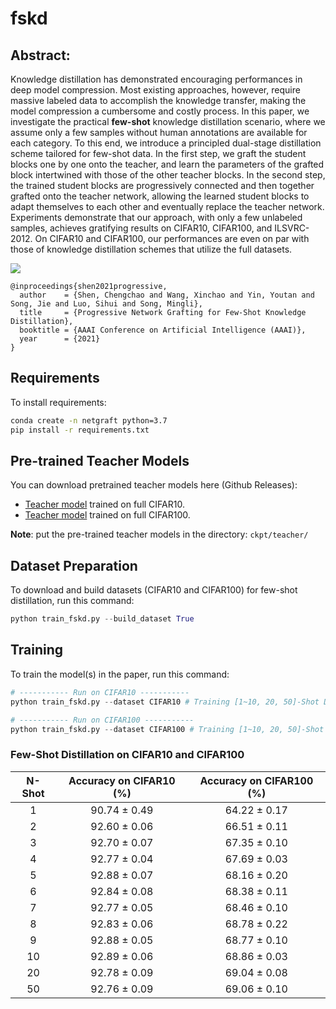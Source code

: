 # fskd

## Abstract: 

Knowledge distillation has demonstrated encouraging performances in deep model compression. Most existing approaches, however, require massive labeled data to accomplish the knowledge transfer,  making the model compression a cumbersome and costly process. In this paper, we investigate the practical **few-shot** knowledge distillation scenario, where we assume only a few samples without human annotations are available for each category. To this end, we introduce a principled dual-stage distillation scheme tailored for few-shot data. In the first step, we graft the student blocks one by one onto the teacher, and learn the parameters of the grafted block intertwined with those of the other teacher blocks. In the second step, the trained student blocks are progressively connected and then together grafted onto the teacher network, allowing the learned student blocks to adapt themselves to each other and eventually replace the teacher network. Experiments demonstrate that our approach, with only a few unlabeled samples, achieves gratifying results on CIFAR10, CIFAR100, and ILSVRC-2012. On CIFAR10 and CIFAR100, our performances are even on par with those of knowledge distillation schemes that utilize the full datasets. 



![](images/framework.png)



```
@inproceedings{shen2021progressive,
  author    = {Shen, Chengchao and Wang, Xinchao and Yin, Youtan and Song, Jie and Luo, Sihui and Song, Mingli},
  title     = {Progressive Network Grafting for Few-Shot Knowledge Distillation},
  booktitle = {AAAI Conference on Artificial Intelligence (AAAI)},
  year      = {2021}
}
```



## Requirements

To install requirements:

```bash
conda create -n netgraft python=3.7
pip install -r requirements.txt
```



## Pre-trained Teacher Models

You can download pretrained teacher models here (Github Releases):

- [Teacher model](https://github.com/zju-vipa/NetGraft/releases/download/v1.0/vgg16-blockwise-cifar10.pth) trained on full CIFAR10. 
- [Teacher model](https://github.com/zju-vipa/NetGraft/releases/download/v1.0/vgg16-blockwise-cifar100.pth) trained on full CIFAR100. 

**Note**: put the pre-trained teacher models in the directory: `ckpt/teacher/`



## Dataset Preparation

To download and build datasets (CIFAR10 and CIFAR100) for few-shot distillation, run this command:

```python
python train_fskd.py --build_dataset True
```



## Training

To train the model(s) in the paper, run this command:

```python
# ----------- Run on CIFAR10 -----------
python train_fskd.py --dataset CIFAR10 # Training [1~10, 20, 50]-Shot Distillation 

# ----------- Run on CIFAR100 -----------
python train_fskd.py --dataset CIFAR100 # Training [1~10, 20, 50]-Shot Distillation 
```


### Few-Shot Distillation on CIFAR10 and CIFAR100

| N-Shot | Accuracy on CIFAR10 (%) | Accuracy on CIFAR100 (%) |
| :----: | :---------------------: | :----------------------: |
|   1    |     90.74 ± 0.49      |      64.22 ± 0.17      |
|   2    |     92.60 ± 0.06      |      66.51 ± 0.11      |
|   3    |     92.70 ± 0.07      |      67.35 ± 0.10      |
|   4    |     92.77 ± 0.04      |      67.69 ± 0.03      |
|   5    |     92.88 ± 0.07      |      68.16 ± 0.20      |
|   6    |     92.84 ± 0.08      |      68.38 ± 0.11      |
|   7    |     92.77 ± 0.05      |      68.46 ± 0.10      |
|   8    |     92.83 ± 0.06      |      68.78 ± 0.22      |
|   9    |     92.88 ± 0.05      |      68.77 ± 0.10      |
|   10   |     92.89 ± 0.06      |      68.86 ± 0.03      |
|   20   |     92.78 ± 0.09      |      69.04 ± 0.08      |
|   50   |     92.76 ± 0.09      |      69.06 ± 0.10      |


